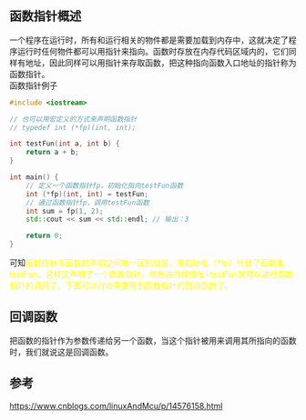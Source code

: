 ## 函数指针概述
一个程序在运行时，所有和运行相关的物件都是需要加载到内存中，这就决定了程序运行时任何物件都可以用指针来指向。函数时存放在内存代码区域内的，它们同样有地址，因此同样可以用指针来存取函数，把这种指向函数入口地址的指针称为函数指针。  
函数指针例子
````C++
#include <iostream>

// 也可以用宏定义的方式来声明函数指针
// typedef int (*fp)(int, int);

int testFun(int a, int b) {
	return a + b;
}

int main() {
	// 定义一个函数指针fp，初始化指向testFun函数
	int (*fp)(int, int) = testFun;
	// 通过函数指针fp，调用testFun函数
	int sum = fp(1, 2);
	std::cout << sum << std::endl; // 输出：3

	return 0;
}

````
可知<font color = yellow>函数指针与函数的声明之间唯一区别就是，用指针名（*fp）代替了函数名 testFun，这样这声明了一个函数指针，然后进行赋值fp=testFun就可以进行函数指针的调用了。下面可以讨论需要用到函数指针的回调函数了。</font>

## 回调函数
把函数的指针作为参数传递给另一个函数，当这个指针被用来调用其所指向的函数时，我们就说这是回调函数。

## 参考
https://www.cnblogs.com/linuxAndMcu/p/14576158.html